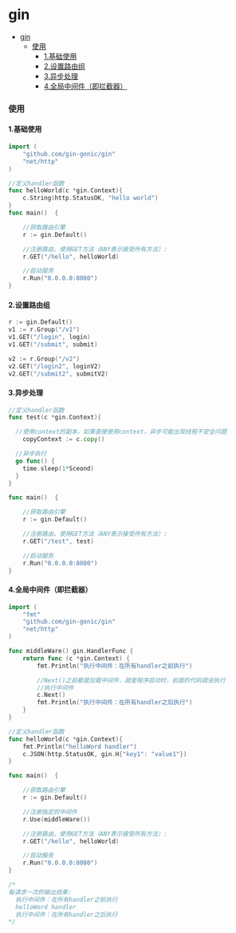 # gin

<!-- @import "[TOC]" {cmd="toc" depthFrom=1 depthTo=6 orderedList=false} -->
<!-- code_chunk_output -->

- [gin](#gin)
    - [使用](#使用)
      - [1.基础使用](#1基础使用)
      - [2.设置路由组](#2设置路由组)
      - [3.异步处理](#3异步处理)
      - [4.全局中间件（即拦截器）](#4全局中间件即拦截器)

<!-- /code_chunk_output -->

### 使用

#### 1.基础使用
```go
import (
	"github.com/gin-gonic/gin"
	"net/http"
)

//定义handler函数
func helloWorld(c *gin.Context){
	c.String(http.StatusOK, "hello world")
}
func main()  {

	//获取路由引擎
	r := gin.Default()

	//注册路由，使用GET方法（ANY表示接受所有方法）:
	r.GET("/hello", helloWorld)

	//启动服务
	r.Run("0.0.0.0:8080")
}
```

#### 2.设置路由组
```go
r := gin.Default()
v1 := r.Group("/v1")
v1.GET("/login", login)
v1.GET("/submit", submit)

v2 := r.Group("/v2")
v2.GET("/login2", loginV2)
v2.GET("/submit2", submitV2)
```

#### 3.异步处理
```go
//定义handler函数
func test(c *gin.Context){

  //使用context的副本，如果直接使用context，异步可能出现线程不安全问题
	copyContext := c.copy()

  //异步执行
  go func() {
    time.sleep(1*Sceond)
  }
}

func main()  {

	//获取路由引擎
	r := gin.Default()

	//注册路由，使用GET方法（ANY表示接受所有方法）:
	r.GET("/test", test)

	//启动服务
	r.Run("0.0.0.0:8080")
}
```

#### 4.全局中间件（即拦截器）
```go
import (
	"fmt"
	"github.com/gin-gonic/gin"
	"net/http"
)

func middleWare() gin.HandlerFunc {
	return func (c *gin.Context) {
		fmt.Println("执行中间件：在所有handler之前执行")

		//Next()之前都是加载中间件，就是程序启动时，前面的代码就会执行
		//执行中间件
		c.Next()
		fmt.Println("执行中间件：在所有handler之后执行")
	}
}

//定义handler函数
func helloWorld(c *gin.Context){
	fmt.Println("helloWord handler")
	c.JSON(http.StatusOK, gin.H{"key1": "value1"})
}

func main()  {

	//获取路由引擎
	r := gin.Default()

	//注册指定的中间件
	r.Use(middleWare())

	//注册路由，使用GET方法（ANY表示接受所有方法）:
	r.GET("/hello", helloWorld)

	//启动服务
	r.Run("0.0.0.0:8080")
}

/*
每请求一次的输出结果:
  执行中间件：在所有handler之前执行
  helloWord handler
  执行中间件：在所有handler之后执行
*/
```
